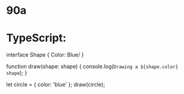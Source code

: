 # 90a
# TypeScript:
interface Shape {
  Color: Blue/
}

function draw(shape: shape) {
  console.log(`Drawing a ${shape.color} shape`);
}

let circle = { color: 'blue' };
draw(circle);

